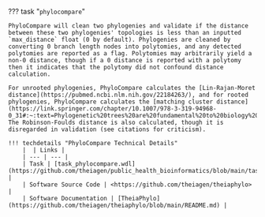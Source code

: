 ??? task "`phylocompare`"

    PhyloCompare will clean two phylogenies and validate if the distance between these two phylogenies' topologies is less than an inputted `max_distance` float (0 by default). Phylogenies are cleaned by converting 0 branch length nodes into polytomies, and any detected polytomies are reported as a flag. Polytomies may arbitrarily yield a non-0 distance, though if a 0 distance is reported with a polytomy then it indicates that the polytomy did not confound distance calculation.

    For unrooted phylogenies, PhyloCompare calculates the [Lin-Rajan-Moret distance](https://pubmed.ncbi.nlm.nih.gov/22184263/), and for rooted phylogenies, PhyloCompare calculates the [matching cluster distance](https://link.springer.com/chapter/10.1007/978-3-319-94968-0_31#:~:text=Phylogenetic%20trees%20are%20fundamental%20to%20biology%20and,is%20an%20important%20problem%20in%20computational%20phylogenetics.). The Robinson-Foulds distance is also calculated, though it is disregarded in validation (see citations for criticism).

    !!! techdetails "PhyloCompare Technical Details"
        |  | Links |
        | --- | --- |
        | Task | [task_phylocompare.wdl](https://github.com/theiagen/public_health_bioinformatics/blob/main/tasks/phylogenetic_inference/utilities/task_phylocompare.wdl) |
        | Software Source Code | <https://github.com/theiagen/theiaphylo> |
        | Software Documentation | [TheiaPhylo](https://github.com/theiagen/theiaphylo/blob/main/README.md) |